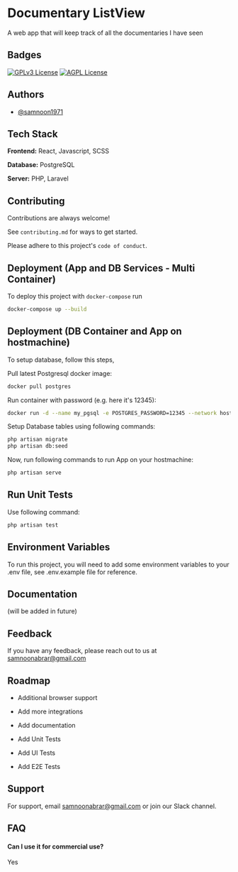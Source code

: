 
# Documentary ListView

A web app that will keep track of all the documentaries I have seen


## Badges

[![GPLv3 License](https://img.shields.io/badge/License-GPL%20v3-yellow.svg)](https://opensource.org/licenses/)
[![AGPL License](https://img.shields.io/badge/license-AGPL-blue.svg)](http://www.gnu.org/licenses/agpl-3.0)


## Authors

- [@samnoon1971](https://www.github.com/samnoon1971)


## Tech Stack

**Frontend:** React, Javascript, SCSS

**Database:** PostgreSQL

**Server:** PHP, Laravel


## Contributing

Contributions are always welcome!

See `contributing.md` for ways to get started.

Please adhere to this project's `code of conduct`.


## Deployment (App and DB Services - Multi Container)


To deploy this project with `docker-compose`  run

```bash
docker-compose up --build
```


## Deployment (DB Container and App on hostmachine)


To setup database, follow this steps,

Pull latest Postgresql docker image:

```bash
docker pull postgres
```


Run container with password (e.g. here it's 12345):



```bash
docker run -d --name my_pgsql -e POSTGRES_PASSWORD=12345 --network host --restart always postgres:latest
```

Setup Database tables using following commands:

```bash
php artisan migrate
php artisan db:seed
```

Now, run following commands to run App on your hostmachine:

```bash
php artisan serve
```


## Run Unit Tests

Use following command:

```bash
php artisan test
```
## Environment Variables

To run this project, you will need to add some environment variables to your .env file, see .env.example file for reference.



## Documentation

(will be added in future)



## Feedback

If you have any feedback, please reach out to us at samnoonabrar@gmail.com


## Roadmap

- Additional browser support

- Add more integrations

- Add documentation

- Add Unit Tests

- Add UI Tests

- Add E2E Tests


## Support

For support, email samnoonabrar@gmail.com or join our Slack channel.


## FAQ

#### Can I use it for commercial use?

Yes
